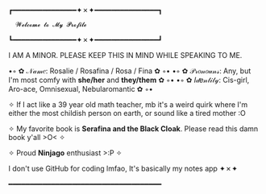 ┏━━━━━━━━━━━━━━━✦✗✦━━━━━━━━━━━━━━━┓

      𝓦𝓮𝓵𝓬𝓸𝓶𝓮 𝓽𝓸 𝓜𝔂 𝓟𝓻𝓸𝓯𝓲𝓵𝓮

┗━━━━━━━━━━━━━━━✦✗✦━━━━━━━━━━━━━━━┛

I AM A MINOR. PLEASE KEEP THIS IN MIND WHILE SPEAKING TO ME.

•◦ ✿ 𝒩𝒶𝓂𝑒: Rosalie / Rosafina / Rosa / Fina ✿ ◦•
•◦ ✿ 𝒫𝓇𝑜𝓃𝑜𝓊𝓃𝓈: Any, but I'm most comfy with **she/her** and **they/them** ✿ ◦•
•◦ ✿ 𝐼𝒹𝑒𝓃𝓉𝒾𝓉𝓎: Cis-girl, Aro-ace, Omnisexual, Nebularomantic ✿ ◦•

✧ If I act like a 39 year old math teacher, mb it's a weird quirk
where I'm either the most childish person on earth, or sound like a tired mother :O

✧ My favorite book is **Serafina and the Black Cloak**. Please read this damn book y'all >O< ✧

✧ Proud **Ninjago** enthusiast >:P ✧

I don't use GitHub for coding lmfao, It's basically my notes app ✦✗✦

━━━━━━━━━━━━━━━━━━━━━━━━━━━━━━━━━━━━
